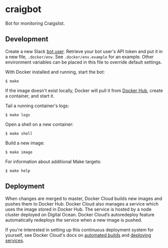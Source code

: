 # craigbot

Bot for monitoring Craigslist.

## Development

Create a new Slack [bot user](https://api.slack.com/bot-users). Retrieve your bot user's API token and put it in a new file, `.docker/env`. See `.docker/env.example` for an example. Other environment variables can be placed in this file to override default settings.

With Docker installed and running, start the bot:

```
$ make
```

If the image doesn't exist locally, Docker will pull it from [Docker Hub](https://hub.docker.com/r/rlucioni/craigbot/), create a container, and start it.

Tail a running container's logs:

```
$ make logs
```

Open a shell on a new container:

```
$ make shell
```

Build a new image:

```
$ make image
```

For information about additional Make targets:

```
$ make help
```

## Deployment

When changes are merged to master, Docker Cloud builds new images and pushes them to Docker Hub. Docker Cloud also manages a service which uses the image stored in Docker Hub. The service is hosted by a node cluster deployed on Digital Ocean. Docker Cloud’s autoredeploy feature automatically redeploys the service when a new image is pushed.

If you're interested in setting up this continuous deployment system for yourself, see Docker Cloud's docs on [automated builds](https://docs.docker.com/docker-cloud/builds/automated-build/) and [deploying services](https://docs.docker.com/docker-cloud/getting-started/).
